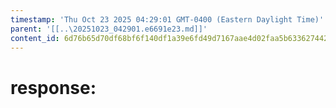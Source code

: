 ```yaml
---
timestamp: 'Thu Oct 23 2025 04:29:01 GMT-0400 (Eastern Daylight Time)'
parent: '[[..\20251023_042901.e6691e23.md]]'
content_id: 6d76b65d70df68bf6f140df1a39e6fd49d7167aae4d02faa5b63362744266256
---
```


# response:
